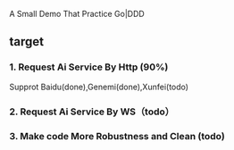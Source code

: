 A Small Demo That Practice Go|DDD

## target

### 1. Request Ai Service By Http (90%)

Supprot Baidu(done),Genemi(done),Xunfei(todo)

### 2. Request Ai Service By WS（todo）

### 3. Make code More Robustness and Clean (todo)
